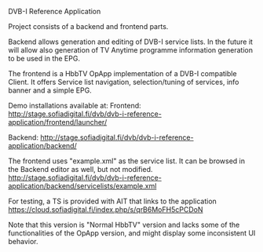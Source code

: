DVB-I Reference Application 

Project consists of a backend and frontend parts.

Backend allows generation and editing of DVB-I service lists.
In the future it will allow also generation of TV Anytime programme information generation to be used in the EPG.

The frontend is a HbbTV OpApp implementation of a DVB-I compatible Client.
It offers Service list navigation, selection/tuning of services, info banner and a simple EPG.

Demo installations available at:
Frontend:
http://stage.sofiadigital.fi/dvb/dvb-i-reference-application/frontend/launcher/

Backend:
http://stage.sofiadigital.fi/dvb/dvb-i-reference-application/backend/

The frontend uses "example.xml" as the service list. It can be browsed in the 
Backend editor as well, but not modified. 
http://stage.sofiadigital.fi/dvb/dvb-i-reference-application/backend/servicelists/example.xml

For testing, a TS is provided with AIT that links to the application
https://cloud.sofiadigital.fi/index.php/s/qrB6MoFH5cPCDoN

Note that this version is "Normal HbbTV" version and lacks some of the functionalities
of the OpApp version, and might display some inconsistent UI behavior.